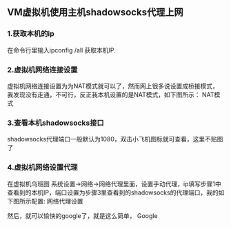## VM虚拟机使用主机shadowsocks代理上网

### 1.获取本机的ip
在命令行里输入ipconfig /all 获取本机IP.

### 2.虚拟机网络连接设置
虚拟机网络连接设置为为NAT模式就可以了，然而网上很多说设置成桥接模式，我发现没有走通，不可行，反正我本机设置的是NAT模式，如下图所示： 
NAT模式
![]()
### 3.查看本机shadowsocks接口
shadowsocks代理端口一般默认为1080，双击小飞机图标就可查看，这里不贴图了

### 4.虚拟机网络设置代理
在虚拟机乌班图 系统设置->网络->网络代理里面，设置手动代理，ip填写步骤1中查看到的本机IP，端口设置为步骤3里查看到的shadowsocks的代理端口，我的如下图所示配置: 
网络代理设置
![]()

然后，就可以愉快的google了，就是这么简单， 
Google

